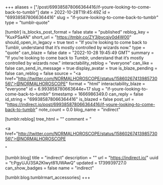 +++
aliases = ["/post/699385878066364416/if-youre-looking-to-come-back-to-tumblr"]
date = 2022-10-28T19:45:49Z
id = "699385878066364416"
slug = "if-youre-looking-to-come-back-to-tumblr"
type = "tumblr-quote"

[tumblr]
is_blocks_post_format = false
state = "published"
reblog_key = "KuxPSaAN"
short_url = "https://tmblr.co/ZY3jbycqjy0d4W00"
should_open_in_legacy = true
text = "If you&rsquo;re looking to come back to Tumblr, understand that it&rsquo;s mostly controlled by wizards now."
type = "quote"
can_blaze = false
date = "2022-10-28 19:45:49 GMT"
summary = "If you’re looking to come back to Tumblr, understand that it’s mostly controlled by wizards now."
interactability_reblog = "everyone"
can_like = false
can_send_in_message = true
display_avatar = true
is_blaze_pending = false
can_reblog = false
source = "<a href=\"http://twitter.com/NORMALHOROSCOPE/status/1586026741398573056\">@NORMALHOROSCOPE</a>"
format = "html"
interactability_blaze = "everyone"
id = 6.993858780663644e+17
slug = "if-youre-looking-to-come-back-to-tumblr"
timestamp = 1666986349.0
can_reply = false
id_string = "699385878066364416"
is_blazed = false
post_url = "https://indirect.io/post/699385878066364416/if-youre-looking-to-come-back-to-tumblr"
note_count = 0.0
blog_name = "indirect"

[tumblr.reblog]
tree_html = ""
comment = "<p><a href=\"http://twitter.com/NORMALHOROSCOPE/status/1586026741398573056\">@NORMALHOROSCOPE</a></p>"

[tumblr.blog]
title = "indirect"
description = ""
url = "https://indirect.io/"
uuid = "t:PgyUJU3SA2Klwyt81UWAwQ"
updated = 1739939727.0
can_show_badges = false
name = "indirect"

[tumblr.blog.tumblrmart_accessories]
+++
